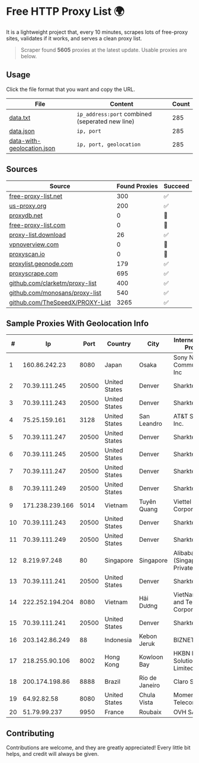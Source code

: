 
# Free HTTP Proxy List 🌍

It is a lightweight project that, every 10 minutes, scrapes lots of free-proxy sites, validates if it works, and serves a clean proxy list.


> Scraper found **5605** proxies at the latest update. Usable proxies are below.

## Usage

Click the file format that you want and copy the URL.


|File|Content|Count|
|----|-------|-----|
|[data.txt](https://raw.githubusercontent.com/themiralay/Proxy-List-World/master/data.txt)|`ip_address:port` combined (seperated new line)|285|
|[data.json](https://raw.githubusercontent.com/themiralay/Proxy-List-World/master/data.json)|`ip, port`|285|
|[data-with-geolocation.json](https://raw.githubusercontent.com/themiralay/Proxy-List-World/master/data-with-geolocation.json)|`ip, port, geolocation`|285|

## Sources

|Source|Found Proxies|Succeed|
|------|-------------|-------|
|[free-proxy-list.net](https://free-proxy-list.net)|300|✅|
|[us-proxy.org](https://www.us-proxy.org)|200|✅|
|[proxydb.net](http://proxydb.net)|0|🚫|
|[free-proxy-list.com](https://free-proxy-list.com/?page=&port=&type%5B%5D=http&type%5B%5D=https&up_time=0&search=Search)|0|🚫|
|[proxy-list.download](https://www.proxy-list.download/HTTP)|26|✅|
|[vpnoverview.com](https://vpnoverview.com/privacy/anonymous-browsing/free-proxy-servers)|0|🚫|
|[proxyscan.io](https://www.proxyscan.io)|0|🚫|
|[proxylist.geonode.com](https://proxylist.geonode.com/api/proxy-list?limit=300&page=1&sort_by=lastChecked&sort_type=desc&protocols=http,https)|179|✅|
|[proxyscrape.com](https://api.proxyscrape.com/v2/?request=displayproxies&protocol=http&timeout=10000&country=all&ssl=all&anonymity=all)|695|✅|
|[github.com/clarketm/proxy-list](https://raw.githubusercontent.com/clarketm/proxy-list/master/proxy-list-raw.txt)|400|✅|
|[github.com/monosans/proxy-list](https://raw.githubusercontent.com/monosans/proxy-list/main/proxies/http.txt)|540|✅|
|[github.com/TheSpeedX/PROXY-List](https://raw.githubusercontent.com/TheSpeedX/PROXY-List/master/http.txt)|3265|✅|


## Sample Proxies With Geolocation Info

|#|Ip|Port|Country|City|Internet Service Provider|
|-|--|----|-------|----|-------------------------|
|1|160.86.242.23|8080|Japan|Osaka|Sony Network Communications Inc|
|2|70.39.111.245|20500|United States|Denver|Sharktech|
|3|70.39.111.243|20500|United States|Denver|Sharktech|
|4|75.25.159.161|3128|United States|San Leandro|AT&T Services, Inc.|
|5|70.39.111.247|20500|United States|Denver|Sharktech|
|6|70.39.111.245|20500|United States|Denver|Sharktech|
|7|70.39.111.247|20500|United States|Denver|Sharktech|
|8|70.39.111.249|20500|United States|Denver|Sharktech|
|9|171.238.239.166|5014|Vietnam|Tuyên Quang|Viettel Corporation|
|10|70.39.111.243|20500|United States|Denver|Sharktech|
|11|70.39.111.249|20500|United States|Denver|Sharktech|
|12|8.219.97.248|80|Singapore|Singapore|Alibaba Cloud (Singapore) Private Limited|
|13|70.39.111.241|20500|United States|Denver|Sharktech|
|14|222.252.194.204|8080|Vietnam|Hải Dương|VietNam Post and Telecom Corporation|
|15|70.39.111.241|20500|United States|Denver|Sharktech|
|16|203.142.86.249|88|Indonesia|Kebon Jeruk|BIZNET|
|17|218.255.90.106|8002|Hong Kong|Kowloon Bay|HKBN Enterprise Solutions HK Limited|
|18|200.174.198.86|8888|Brazil|Rio de Janeiro|Claro S.A|
|19|64.92.82.58|8080|United States|Chula Vista|Momentum Telecom, Inc.|
|20|51.79.99.237|9950|France|Roubaix|OVH SAS|



## Contributing

Contributions are welcome, and they are greatly appreciated! Every
little bit helps, and credit will always be given.

